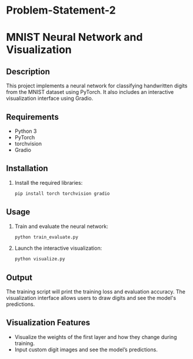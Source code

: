# Problem-Statement-2
# MNIST Neural Network and Visualization

## Description
This project implements a neural network for classifying handwritten digits from the MNIST dataset using PyTorch. It also includes an interactive visualization interface using Gradio.

## Requirements
- Python 3
- PyTorch
- torchvision
- Gradio

## Installation
1. Install the required libraries:
    ```bash
    pip install torch torchvision gradio
    ```

## Usage
1. Train and evaluate the neural network:
    ```bash
    python train_evaluate.py
    ```

2. Launch the interactive visualization:
    ```bash
    python visualize.py
    ```

## Output
The training script will print the training loss and evaluation accuracy. The visualization interface allows users to draw digits and see the model's predictions.

## Visualization Features
- Visualize the weights of the first layer and how they change during training.
- Input custom digit images and see the model’s predictions.
